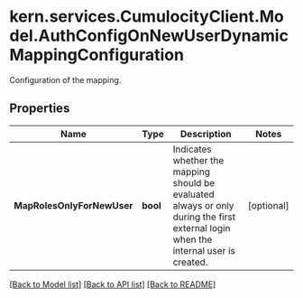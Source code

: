 # kern.services.CumulocityClient.Model.AuthConfigOnNewUserDynamicMappingConfiguration
Configuration of the mapping.

## Properties

Name | Type | Description | Notes
------------ | ------------- | ------------- | -------------
**MapRolesOnlyForNewUser** | **bool** | Indicates whether the mapping should be evaluated always or only during the first external login when the internal user is created. | [optional] 

[[Back to Model list]](../README.md#documentation-for-models) [[Back to API list]](../README.md#documentation-for-api-endpoints) [[Back to README]](../README.md)

